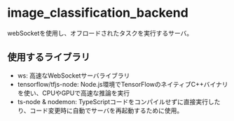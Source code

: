 # image_classification_backend
webSocketを使用し、オフロードされたタスクを実行するサーバ。

## 使用するライブラリ
- ws:  高速なWebSocketサーバライブラリ
- tensorflow/tfjs-node: Node.js環境でTensorFlowのネイティブC++バイナリを使い、CPUやGPUで高速な推論を実行
- ts-node & nodemon: TypeScriptコードをコンパイルせずに直接実行したり、コード変更時に自動でサーバを再起動するために使用。

